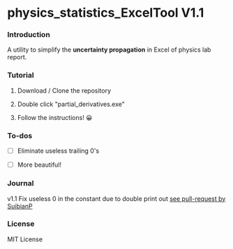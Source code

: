 # physics_statistics_ExcelTool V1.1

### Introduction

A utility to simplify the **uncertainty propagation** in Excel of physics lab report.

### Tutorial

1. Download / Clone the repository

2. Double click "partial_derivatives.exe"

3. Follow the instructions! 😀 

### To-dos

- [ ] Eliminate useless trailing 0's

- [ ] More beautiful!  


### Journal

v1.1 Fix useless 0 in the constant due to double print out [see pull-request by SuibianP](https://github.com/Rye-Catcher/physics_statistics_ExcelTool/pull/2)

### License

MIT License
